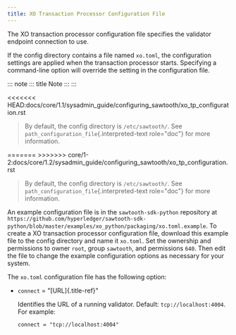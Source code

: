 ```yaml
---
title: XO Transaction Processor Configuration File
---
```


The XO transaction processor configuration file specifies the validator
endpoint connection to use.

If the config directory contains a file named `xo.toml`, the
configuration settings are applied when the transaction processor
starts. Specifying a command-line option will override the setting in
the configuration file.

::: note
::: title
Note
:::
:::

\<\<\<\<\<\<\<
HEAD:docs/core/1.1/sysadmin_guide/configuring_sawtooth/xo_tp_configuration.rst

> By default, the config directory is `/etc/sawtooth/`. See
> `path_configuration_file`{.interpreted-text role="doc"} for more
> information.

======= \>\>\>\>\>\>\>
core/1-2:docs/core/1.2/sysadmin_guide/configuring_sawtooth/xo_tp_configuration.rst

> By default, the config directory is `/etc/sawtooth/`. See
> `path_configuration_file`{.interpreted-text role="doc"} for more
> information.

An example configuration file is in the `sawtooth-sdk-python` repository
at
`https://github.com/hyperledger/sawtooth-sdk-python/blob/master/examples/xo_python/packaging/xo.toml.example`.
To create a XO transaction processor configuration file, download this
example file to the config directory and name it `xo.toml`. Set the
ownership and permissions to owner `root`, group `sawtooth`, and
permissions `640`. Then edit the file to change the example
configuration options as necessary for your system.

The `xo.toml` configuration file has the following option:

-   `connect` = \"[URL]{.title-ref}\"

    Identifies the URL of a running validator. Default:
    `tcp://localhost:4004`. For example:

    ``` none
    connect = "tcp://localhost:4004"
    ```

<!--
  Licensed under Creative Commons Attribution 4.0 International License
  https://creativecommons.org/licenses/by/4.0/
-->
